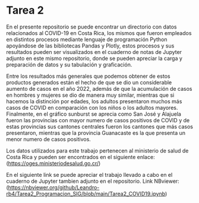# Tarea 2

En el presente repositorio se puede encontrar un directorio con datos relacionados al COVID-19 en Costa Rica, los mismos que fueron empleados en distintos procesos mediante lenguaje de programación Python apoyándose de las bibliotecas Pandas y Plotly, estos procesos y sus resultados pueden ser visualizados en el cuaderno de notas de Jupyter adjunto en este mismo repositorio, donde se pueden apreciar la carga y preparación de datos y su tabulación y graficación. 

Entre los resultados más generales que podemos obtener de estos productos generados están el hecho de que se dio un considerable aumento de casos en el año 2022, además de que la acumulación de casos en hombres y mujeres se dio de manera muy similar, mientras que si hacemos la distinción por edades, los adultos presentaron muchos más casos de COVID en comparación con los niños o los adultos mayores. Finalmente, en el gráfico sunburst se aprecia como San José y Alajuela fueron las provincias con mayor numero de casos positivos de COVID y de estas provincias sus cantones centrales fueron los cantones que más casos presentaron, mientras que la provincia Guanacaste es la que presenta un menor numero de casos positivos. 

Los datos utilizados para este trabajo pertenecen al ministerio de salud de Costa Rica y pueden ser encontrados en el siguiente enlace: (https://oges.ministeriodesalud.go.cr/)

En el siguiente link se puede apreciar el trabajo llevado a cabo en el cuaderno de Jupyter tambien adjunto en el repositorio. 
Link NBviewer: (https://nbviewer.org/github/Leandro-rb4/Tarea2_Programacion_SIG/blob/main/Tarea2_COVID19.ipynb)

